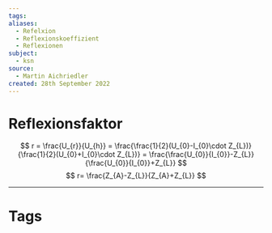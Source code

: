 ```yaml
---
tags: 
aliases:
  - Refelxion
  - Reflexionskoeffizient
  - Reflexionen
subject:
  - ksn
source:
  - Martin Aichriedler
created: 28th September 2022
---
```


# Reflexionsfaktor

$$
r = \frac{U_{r}}{U_{h}} = \frac{\frac{1}{2}(U_{0}-I_{0}\cdot Z_{L})}{\frac{1}{2}(U_{0}+I_{0}\cdot Z_{L})} = \frac{\frac{U_{0}}{I_{0}}-Z_{L}}{\frac{U_{0}}{I_{0}}+Z_{L}}
$$
$$
r= \frac{Z_{A}-Z_{L}}{Z_{A}+Z_{L}}
$$


---

# Tags